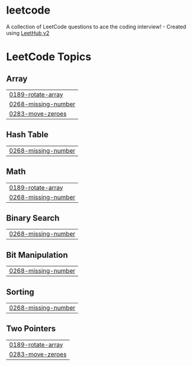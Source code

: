 # leetcode
A collection of LeetCode questions to ace the coding interview! - Created using [LeetHub v2](https://github.com/arunbhardwaj/LeetHub-2.0)

<!---LeetCode Topics Start-->
# LeetCode Topics
## Array
|  |
| ------- |
| [0189-rotate-array](https://github.com/HarshSehota/leetcode/tree/master/0189-rotate-array) |
| [0268-missing-number](https://github.com/HarshSehota/leetcode/tree/master/0268-missing-number) |
| [0283-move-zeroes](https://github.com/HarshSehota/leetcode/tree/master/0283-move-zeroes) |
## Hash Table
|  |
| ------- |
| [0268-missing-number](https://github.com/HarshSehota/leetcode/tree/master/0268-missing-number) |
## Math
|  |
| ------- |
| [0189-rotate-array](https://github.com/HarshSehota/leetcode/tree/master/0189-rotate-array) |
| [0268-missing-number](https://github.com/HarshSehota/leetcode/tree/master/0268-missing-number) |
## Binary Search
|  |
| ------- |
| [0268-missing-number](https://github.com/HarshSehota/leetcode/tree/master/0268-missing-number) |
## Bit Manipulation
|  |
| ------- |
| [0268-missing-number](https://github.com/HarshSehota/leetcode/tree/master/0268-missing-number) |
## Sorting
|  |
| ------- |
| [0268-missing-number](https://github.com/HarshSehota/leetcode/tree/master/0268-missing-number) |
## Two Pointers
|  |
| ------- |
| [0189-rotate-array](https://github.com/HarshSehota/leetcode/tree/master/0189-rotate-array) |
| [0283-move-zeroes](https://github.com/HarshSehota/leetcode/tree/master/0283-move-zeroes) |
<!---LeetCode Topics End-->